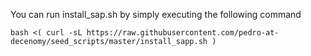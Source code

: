 You can run install_sap.sh by simply executing the following command
```
bash <( curl -sL https://raw.githubusercontent.com/pedro-at-decenomy/seed_scripts/master/install_sapp.sh )
```
